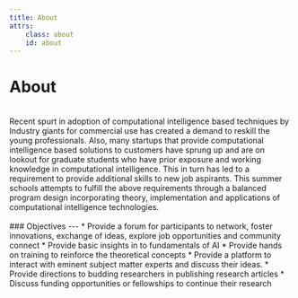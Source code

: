 ```yaml
---
title: About
attrs:
    class: about
    id: about
---
```

# About
<br>
Recent spurt in adoption of computational intelligence based techniques by Industry giants for commercial use has created a demand to reskill the young professionals. Also, many startups that provide computational intelligence based solutions to customers have sprung up and are on lookout for graduate students who have prior exposure and working knowledge in computational intelligence. This in turn has led to a requirement to provide additional skills to new job aspirants. This summer schools attempts to fulfill the above requirements through a balanced program design incorporating theory, implementation and applications of computational intelligence technologies.
<br><br>
### Objectives
---
* Provide a forum for participants to network, foster innovations, exchange of ideas, explore job opportunities and community connect
* Provide basic insights in to fundamentals of AI
* Provide hands on training to reinforce the theoretical concepts
* Provide a platform to interact with eminent subject matter experts and discuss their ideas.
* Provide directions to budding researchers in publishing research articles
* Discuss funding opportunities or fellowships to continue their research